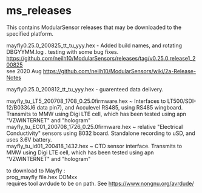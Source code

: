 # ms_releases
This contains ModularSensor releases that may be downloaded to the specified platform.

mayfly0.25.0_200825_tt_tu_yyy.hex - Added build names, and rotating DBGYYMM.log . testing with some bug fixes.   https://github.com/neilh10/ModularSensors/releases/tag/v0.25.0.release1_200825    
see 2020 Aug  https://github.com/neilh10/ModularSensors/wiki/2a-Release-Notes    

mayfly0.25.0_200812_tt_tu_yyy.hex - guarenteed data delivery.   

mayfly_tu_LT5_200708_1708_0.25.0firmware.hex  ~ Interfaces to LT500/SDI-12/B033(J6 data pin7), and Acculevel RS485, using RS485 wingboard. Transmits to MMW using Digi LTE cell, which has been tested using apn "VZWINTERNET"  and "hologram"     
mayfly_tu_EC01_200708_1726_0.25.0firmware.hex ~ relative "Electrical Conductivity" sensors using B032 board. Standalone recording to uSD, and uses 3.6V battery.     
mayfly_tu_id01_200418_1432.hex ~ CTD sensor interface. Transmits to MMW using Digi LTE cell, which has been tested using apn "VZWINTERNET"  and "hologram"    

to download to Mayfly :         
prog_mayfly file.hex  COMxx           
  requires tool avrdude to be on path. See https://www.nongnu.org/avrdude/   
